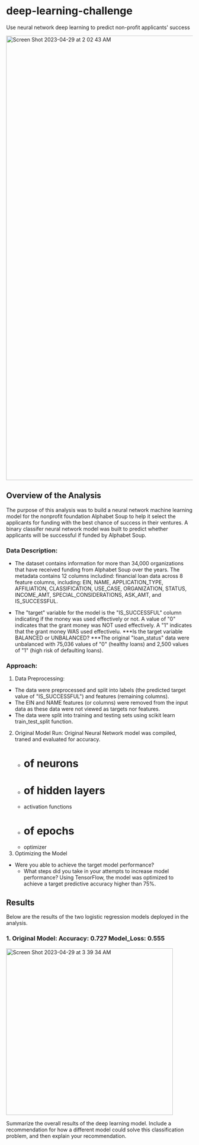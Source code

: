 # deep-learning-challenge
Use neural network deep learning to predict non-profit applicants' success 

<img width="1200" alt="Screen Shot 2023-04-29 at 2 02 43 AM" src="https://user-images.githubusercontent.com/44728723/235286788-96767064-3118-48e0-b2d0-37e3ec74ef26.png">

## Overview of the Analysis
The purpose of this analysis was to build a neural network machine learning model for the nonprofit foundation Alphabet Soup to help it select the applicants for funding with the best chance of success in their ventures. A binary classifer neural network model was built to predict whether applicants will be successful if funded by Alphabet Soup.

### Data Description:
 - The dataset contains information for more than 34,000 organizations that have received funding from Alphabet Soup over the years. The metadata contains 12 columns includind: financial loan data across 8 feature columns, including: EIN, NAME, APPLICATION_TYPE, AFFILIATION, CLASSIFICATION, USE_CASE, ORGANIZATION, STATUS, INCOME_AMT, SPECIAL_CONSIDERATIONS, ASK_AMT, and IS_SUCCESSFUL.

 - The "target" variable for the model is the "IS_SUCCESSFUL" column indicating if the money was used effectively or not. A value of "0" indicates that the grant money was NOT used effectively. A "1" indicates that the grant money WAS used effectivelu. ***Is the target variable  BALANCED or UNBALANCED? ***The original "loan_status" data were unbalanced with 75,036 values of "0" (healthy loans) and 2,500 values of "1" (high risk of defaulting loans).

### Approach:
 1. Data Preprocessing:  
  - The data were preprocessed and split into labels (the predicted target value of "IS_SUCCESSFUL") and features (remaining columns).
  - The EIN and NAME features (or columns) were removed from the input data as these data were not viewed as targets nor features.
  - The data were split into training and testing sets using scikit learn train_test_split function.
 2. Original Model Run:  Original Neural Network model was compiled, traned and evaluated for accuracy.
    - # of neurons
    - # of hidden layers
    - activation functions
    - # of epochs
    - optimizer
 3. Optimizing the Model
  - Were you able to achieve the target model performance?
    - What steps did you take in your attempts to increase model performance?
Using TensorFlow, the model was optimized to achieve a target predictive accuracy higher than 75%. 


## Results

Below are the results of the two logistic regression models deployed in the analysis.

### 1. Original Model:  Accuracy: 0.727  Model_Loss:  0.555

<img width="450" alt="Screen Shot 2023-04-29 at 3 39 34 AM" src="https://user-images.githubusercontent.com/44728723/235290483-11894972-6088-4bc6-9097-7425f3dc4865.png">


Summarize the overall results of the deep learning model. Include a recommendation for how a different model could solve this classification problem, and then explain your recommendation.
